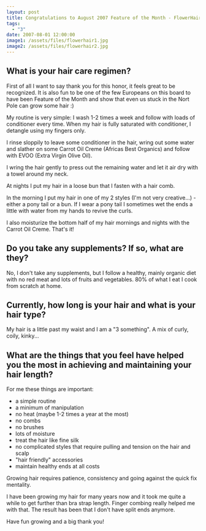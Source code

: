 ```yaml
---
layout: post
title: Congratulations to August 2007 Feature of the Month - FlowerHair
tags:
  - "3"
date: 2007-08-01 12:00:00
image1: /assets/files/flowerhair1.jpg
image2: /assets/files/flowerhair2.jpg
---
```

## What is your hair care regimen?

First of all I want to say thank you for this honor, it feels great to be recognized. It is also fun to be one of the few Europeans on this board to have been Feature of the Month and show that even us stuck in the Nort Pole can grow some hair :)

My routine is very simple:
I wash 1-2 times a week and follow with loads of conditioner every time.
When my hair is fully saturated with conditioner, I detangle using my fingers only.

I rinse sloppily to leave some conditioner in the hair, wring out some water and slather on some Carrot Oil Creme (Africas Best Organics) and follow with EVOO (Extra Virgin Olive Oil).

I wring the hair gently to press out the remaining water and let it air dry with a towel around my neck. 

At nights I put my hair in a loose bun that I fasten with a hair comb.

In the morning I put my hair in one of my 2 styles (I'm not very creative...) - either a pony tail or a bun. If I wear a pony tail I sometimes wet the ends a little with water from my hands to revive the curls.

I also moisturize the bottom half of my hair mornings and nights with the Carrot Oil Creme.
That's it!

## Do you take any supplements? If so, what are they?

No, I don't take any supplements, but I follow a healthy, mainly organic diet with no red meat and lots of fruits and vegetables. 80% of what I eat I cook from scratch at home.

## Currently, how long is your hair and what is your hair type?

My hair is a little past my waist and I am a "3 something". A mix of curly, coily, kinky...

## What are the things that you feel have helped you the most in achieving and maintaining your hair length?

For me these things are important:
* a simple routine
* a minimum of manipulation
* no heat (maybe 1-2 times a year at the most)
* no combs
* no brushes
* lots of moisture
* treat the hair like fine silk
* no complicated styles that require pulling and tension on the hair and scalp
* "hair friendly" accessories
* maintain healthy ends at all costs

Growing hair requires patience, consistency and going against the quick fix mentality.

I have been growing my hair for many years now and it took me quite a while to get further than bra strap length. Finger combing really helped me with that. The result has been that I don't have split ends anymore.

Have fun growing and a big thank you!